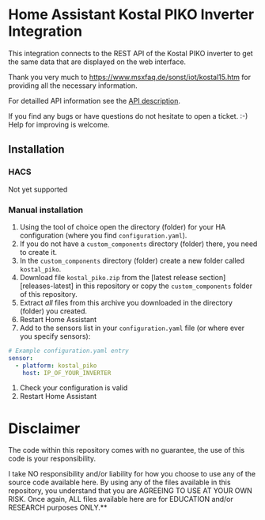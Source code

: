 # Home Assistant Kostal PIKO Inverter Integration

This integration connects to the REST API of the Kostal PIKO inverter
to get the same data that are displayed on the web interface.

Thank you very much to https://www.msxfaq.de/sonst/iot/kostal15.htm for providing all the necessary information.

For detailled API information see the [API description](docs/api.yaml).

If you find any bugs or have questions do not hesitate to open a ticket. :-)
Help for improving is welcome.

## Installation
### HACS
Not yet supported

### Manual installation
1. Using the tool of choice open the directory (folder) for your HA configuration (where you find `configuration.yaml`).
1. If you do not have a `custom_components` directory (folder) there, you need to create it.
1. In the `custom_components` directory (folder) create a new folder called `kostal_piko`.
1. Download file `kostal_piko.zip` from the [latest release section][releases-latest] in this repository or copy the `custom_components` folder of this repository.
1. Extract _all_ files from this archive you downloaded in the directory (folder) you created.
1. Restart Home Assistant
1. Add to the sensors list in your `configuration.yaml` file (or where ever you specify sensors):
```yaml
# Example configuration.yaml entry
sensor:
  - platform: kostal_piko
    host: IP_OF_YOUR_INVERTER
```
1. Check your configuration is valid
1. Restart Home Assistant

# Disclaimer
The code within this repository comes with no guarantee, the use of this code is your responsibility.

I take NO responsibility and/or liability for how you choose to use any of the source code available here. By using any of the files available in this repository, you understand that you are AGREEING TO USE AT YOUR OWN RISK. Once again, ALL files available here are for EDUCATION and/or RESEARCH purposes ONLY.**
